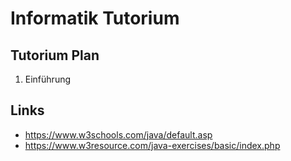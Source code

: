 Informatik Tutorium
===

## Tutorium Plan
1. Einführung


## Links

* https://www.w3schools.com/java/default.asp
* https://www.w3resource.com/java-exercises/basic/index.php
